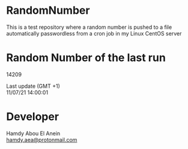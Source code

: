 # RandomNumber    
This is a test repository where a random number is pushed to a file automatically passwordless from a cron job in my Linux CentOS server    
# Random Number of the last run   
14209
      
Last update (GMT +1)    
11/07/21 14:00:01
# Developer    
Hamdy Abou El Anein   
hamdy.aea@protonmail.com
